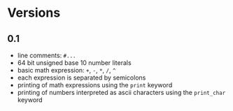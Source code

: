 # Versions

## 0.1

- line comments: `#...`
- 64 bit unsigned base 10 number literals
- basic math expression: `+`, `-`, `*`, `/`, `^`
- each expression is separated by semicolons
- printing of math expressions using the `print` keyword
- printing of numbers interpreted as ascii characters using the `print_char` keyword
